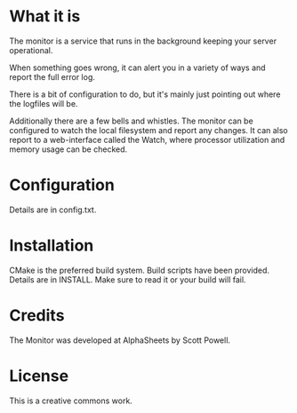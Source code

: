 # What it is

The monitor is a service that runs in the background keeping your server operational.

When something goes wrong, it can alert you in a variety of ways and report the full error log.

There is a bit of configuration to do, but it's mainly just pointing out where the logfiles will be.

Additionally there are a few bells and whistles. The monitor can be configured to watch the local
filesystem and report any changes. It can also report to a web-interface called the Watch, where
processor utilization and memory usage can be checked.

# Configuration

Details are in config.txt.

# Installation

CMake is the preferred build system. Build scripts have been provided.
Details are in INSTALL. Make sure to read it or your build will fail.

# Credits

The Monitor was developed at AlphaSheets by Scott Powell.

# License

This is a creative commons work.


